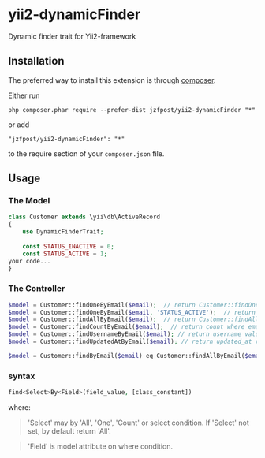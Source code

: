 # yii2-dynamicFinder
Dynamic finder trait for Yii2-framework

Installation
------------

The preferred way to install this extension is through [composer](http://getcomposer.org/download/).

Either run

```
php composer.phar require --prefer-dist jzfpost/yii2-dynamicFinder "*"
```

or add

```
"jzfpost/yii2-dynamicFinder": "*"
```

to the require section of your `composer.json` file.

Usage
-----

### The Model

```php
class Customer extends \yii\db\ActiveRecord
{
    use DynamicFinderTrait;
    
    const STATUS_INACTIVE = 0;
    const STATUS_ACTIVE = 1;
your code...
}
```

### The Controller

```php
$model = Customer::findOneByEmail($email);  // return Customer::findOne('email' => $email);
$model = Customer::findOneByEmail($email, 'STATUS_ACTIVE');  // return Customer::findOne('email' => $email, 'STATUS_ACTIVE' => 1);
$model = Customer::findAllByEmail($email);  // return Customer::findAll('email' => $email);
$model = Customer::findCountByEmail($email);  // return count where email=$email;
$model = Customer::findUsernameByEmail($email); // return username value where email=$email;
$model = Customer::findUpdatedAtByEmail($email); // return updated_at value where email=$email;

$model = Customer::findByEmail($email) eq Customer::findAllByEmail($email);

```

### syntax
```php
find<Select>By<Field>(field_value, [class_constant])
```
where:
>'Select' may by 'All', 'One', 'Count' or select condition. If 'Select' not set, by default return 'All'.

>'Field' is model attribute on where condition.
